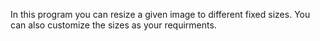 In this program you can resize a given image to different fixed sizes. You can also customize the sizes as your requirments. 